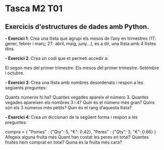 # Tasca M2 T01
## Exercicis d'estructures de dades amb Python.

**- Exercici 1**:
Crea una llista que agrupi els mesos de l’any en trimestres (1T: gener, febrer i març; 2T: abril, maig, juny...), és a dir, una llista amb 4 llistes dins.

**- Exercici 2**:
Crea un codi que et permeti accedir a:

El segon mes del primer trimestre.
Els mesos del primer trimestre.
Setembre i octubre.

**- Exercici 3**:
Crea una llista amb nombres desordenats i respon a les següents preguntes:

Quants números hi ha?
Quantes vegades apareix el número 3.
Quantes vegades apareixen els nombres 3 i 4?
Quin és el número més gran?
Quins són els 3 números més petits?
Quin és el rang d’aquesta llista?

**- Exercici 4**:
Crea un diccionari de la següent forma i respon a les preguntes:



compra = { "Pomes" : {"Qty": 5, "€": 0.42}, "Peres" : {"Qty": 3, "€": 0.66} }
Afegeix alguna fruita més
Quant han costat les peres en total?
Quantes fruites hem comprat en total?
Quina és la fruita més cara?
